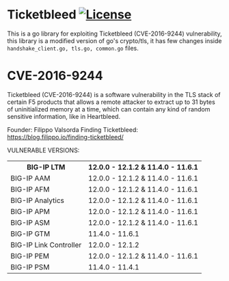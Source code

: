 # Ticketbleed [![License](https://img.shields.io/github/license/mashape/apistatus.svg?maxAge=2592000)](https://raw.githubusercontent.com/EgeBalci/Ticketbleed/master/LICENSE) 
This is a go library for exploiting Ticketbleed (CVE-2016-9244) vulnerability, this library is a modified version of go's crypto/tls, it has few changes inside `handshake_client.go, tls.go, common.go` files. 



# CVE-2016-9244

Ticketbleed (CVE-2016-9244) is a software vulnerability in the TLS stack of certain F5 products that allows a remote attacker to extract up to 31 bytes of uninitialized memory at a time, which can contain any kind of random sensitive information, like in Heartbleed.

Founder: Filippo Valsorda
Finding Ticketbleed: https://blog.filippo.io/finding-ticketbleed/


VULNERABLE VERSIONS:

<table>
    <tr>
        <th>BIG-IP LTM</th>
        <th>12.0.0 - 12.1.2 & 11.4.0 - 11.6.1</th>
    </tr>
    <tr>
        <td>BIG-IP AAM</td>
        <td>12.0.0 - 12.1.2 & 11.4.0 - 11.6.1</td>
    </tr>
    <tr>
        <td>BIG-IP AFM</td>
        <td>12.0.0 - 12.1.2 & 11.4.0 - 11.6.1</td>
    </tr>
    <tr>
        <td>BIG-IP Analytics</td>
        <td>12.0.0 - 12.1.2 & 11.4.0 - 11.6.1</td>
    </tr>
    <tr>
        <td>BIG-IP APM</td>
        <td>12.0.0 - 12.1.2 & 11.4.0 - 11.6.1</td>
    </tr>
    <tr>
        <td>BIG-IP ASM</td>
        <td>12.0.0 - 12.1.2 & 11.4.0 - 11.6.1</td>
    </tr>
    <tr>
        <td>BIG-IP GTM</td>
        <td>11.4.0 - 11.6.1</td>
    </tr>
    <tr>
        <td>BIG-IP Link Controller</td>
        <td>12.0.0 - 12.1.2</td>
    </tr>
    <tr>
        <td>BIG-IP PEM</td>
        <td>12.0.0 - 12.1.2 & 11.4.0 - 11.6.1</td>
    </tr>
    <tr>
        <td>BIG-IP PSM</td>
        <td>11.4.0 - 11.4.1</td>
    </tr>
</table>